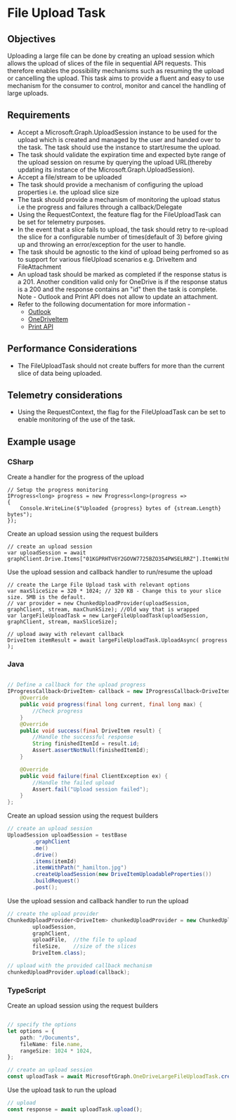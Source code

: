 # File Upload Task

## Objectives

Uploading a large file can be done by creating an upload session which allows the upload of slices of the file in sequential API requests. This therefore enables the possibility mechanisms such as resuming the upload or cancelling the upload.
This task aims to provide a fluent and easy to use mechanism for the consumer to control, monitor and cancel the handling of large uploads.

## Requirements

- Accept a Microsoft.Graph.UploadSession instance to be used for the upload which is created and managed by the user and handed over to the task. The task should use the instance to start/resume the upload.
- The task should validate the expiration time and expected byte range of the upload session on resume by querying the upload URL(thereby updating its instance of the Microsoft.Graph.UploadSession).
- Accept a file/stream to be uploaded
- The task should provide a mechanism of configuring the upload properties i.e. the upload slice size
- The task should provide a mechanism of monitoring the upload status i.e the progress and failures through a callback/Delegate
- Using the RequestContext, the feature flag for the FileUploadTask can be set for telemetry purposes.
- In the event that a slice fails to upload, the task should retry to re-upload the slice for a configurable number of times(default of 3) before giving up and throwing an error/exception for the user to handle.
- The task should be agnostic to the kind of upload being perfromed so as to support for various fileUpload scenarios e.g. DriveItem and FileAttachment
- An upload task should be marked as completed if the response status is a 201. Another condition valid only for OneDrive is if the response status is a 200 and the response contains an "id" then the task is complete. Note - Outlook and Print API does not allow to update an attachment.
- Refer to the following documentation for more information -
    * [Outlook](https://docs.microsoft.com/en-us/graph/outlook-large-attachments?tabs=javascript)
    * [OneDriveItem](https://docs.microsoft.com/en-us/graph/api/driveitem-createuploadsession?view=graph-rest-1.0&preserve-view=true) 
    * [Print API](https://docs.microsoft.com/en-us/graph/upload-data-to-upload-session)


## Performance Considerations

- The FileUploadTask should not create buffers for more than the current slice of data being uploaded.

## Telemetry considerations

- Using the RequestContext, the flag for the FileUploadTask can be set to enable monitoring of the use of the task.

## Example usage

### CSharp

Create a handler for the progress of the upload

```CSharp
// Setup the progress monitoring
IProgress<long> progress = new Progress<long>(progress =>
{
    Console.WriteLine($"Uploaded {progress} bytes of {stream.Length} bytes");
});
```

Create an upload session using the request builders

```CSharp
// create an upload session
var uploadSession = await graphClient.Drive.Items["01KGPRHTV6Y2GOVW7725BZO354PWSELRRZ"].ItemWithPath("_hamilton.png").CreateUploadSession().Request().PostAsync();
```

Use the upload session and callback handler to run/resume the upload

```CSharp
// create the Large File Upload task with relevant options
var maxSliceSize = 320 * 1024; // 320 KB - Change this to your slice size. 5MB is the default.
// var provider = new ChunkedUploadProvider(uploadSession, graphClient, stream, maxChunkSize); //Old way that is wrapped
var largeFileUploadTask = new LargeFileUploadTask(uploadSession, graphClient, stream, maxSliceSize);

// upload away with relevant callback
DriveItem itemResult = await largeFileUploadTask.UploadAsync( progress );

```

### Java

```java

// Define a callback for the upload progress
IProgressCallback<DriveItem> callback = new IProgressCallback<DriveItem> () {
    @Override
    public void progress(final long current, final long max) {
        //Check progress
    }
    @Override
    public void success(final DriveItem result) {
        //Handle the successful response
        String finishedItemId = result.id;
        Assert.assertNotNull(finishedItemId);
    }

    @Override
    public void failure(final ClientException ex) {
        //Handle the failed upload
        Assert.fail("Upload session failed");
    }
};
```

Create an upload session using the request builders

```java
// create an upload session
UploadSession uploadSession = testBase
        .graphClient
        .me()
        .drive()
        .items(itemId)
        .itemWithPath("_hamilton.jpg")
        .createUploadSession(new DriveItemUploadableProperties())
        .buildRequest()
        .post();

```

Use the upload session and callback handler to run the upload

```java
// create the upload provider
ChunkedUploadProvider<DriveItem> chunkedUploadProvider = new ChunkedUploadProvider<DriveItem>(
        uploadSession,
        graphClient,
        uploadFile,  //the file to upload
        fileSize,    //size of the slices
        DriveItem.class);

// upload with the provided callback mechanism
chunkedUploadProvider.upload(callback);

```

### TypeScript

Create an upload session using the request builders

```typescript

// specify the options
let options = {
    path: "/Documents",
    fileName: file.name,
    rangeSize: 1024 * 1024,
};

// create an upload session
const uploadTask = await MicrosoftGraph.OneDriveLargeFileUploadTask.create(client, file, options);
```
Use the upload task to run the upload

```typescript
// upload
const response = await uploadTask.upload();

```
